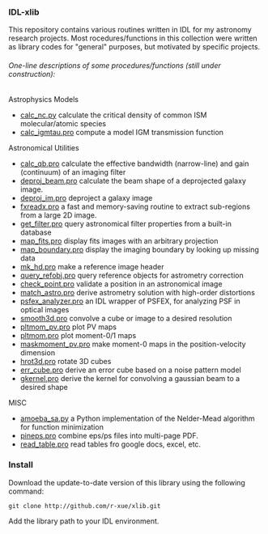 ### IDL-xlib

This repository contains various routines written in IDL for my astronomy research projects. Most rocedures/functions in this collection were written as library codes for "general" purposes, but motivated by specific projects.

###### One-line descriptions of some procedures/functions (still under construction):


Astrophysics Models

*   [calc_nc.py]()
    calculate the critical density of common ISM molecular/atomic species  
*   [calc_igmtau.pro]()
    compute a model IGM transmission function

Astronomical Utilities

*   [calc_qb.pro]()
    calculate the effective bandwidth (narrow-line) and gain (continuum) of an imaging filter
*   [deproj_beam.pro]()
    calculate the beam shape of a deprojected galaxy image.
*   [deproj_im.pro]()
    deproject a galaxy image
*   [fxreadx.pro]()
    a fast and memory-saving routine to extract sub-regions from a large 2D image.
*   [get_filter.pro]()
    query astronomical filter properties from a built-in database
*   [map_fits.pro]()
    display fits images with an arbitrary projection
*   [map_boundary.pro]()
    display the imaging boundary by looking up missing data
*   [mk_hd.pro]()
    make a reference image header
*   [query_refobj.pro]()
    query reference objects for astrometry correction
*   [check_point.pro]()
    validate a position in an astronomical image
*   [match_astro.pro]()
    derive astrometry solution with high-order distortions
*   [psfex_analyzer.pro]()
    an IDL wrapper of PSFEX, for analyzing PSF in optical images
*   [smooth3d.pro]()
    convolve a cube or image to a desired resolution
*   [pltmom_pv.pro]()
    plot PV maps
*   [pltmom.pro]()
    plot moment-0/1 maps
*   [maskmoment_pv.pro]()
    make moment-0 maps in the position-velocity dimension
*   [hrot3d.pro]()
    rotate 3D cubes
*   [err_cube.pro]()
    derive an error cube based on a noise pattern model
*   [gkernel.pro]()
    derive the kernel for convolving a gaussian beam to a desired shape

MISC

*   [amoeba_sa.py]()
    a Python implementation of the Nelder-Mead algorithm for function minimization
*   [pineps.pro]()
    combine eps/ps files into multi-page PDF.
*   [read_table.pro]()
    read tables fro google docs, excel, etc.

<!---
There is no guarantee for 100% accuracy / correct. But any feedback or correction is welcome. I tend to borrow pre-existing library codes from other people rather than reinventing the wheel, so the collection here represents the optimized version of pre-existing codes or something missed out by other mature IDL libraries. This increases the complexity of code dependency, but reduce duplicated coding works. The IDL libraries I borrowed (from other hard-working people!) are listed in the folder /borrow/README.md .
--->

### Install


Download the update-to-date version of this library using the following command:

    git clone http://github.com/r-xue/xlib.git

Add the library path to your IDL environment.

<!---
If a code complains something (functions/procedures) missing, most likely I have borrowed some library codes not in your IDL setup. Please check README.md in /borrow/ for their information. Also different IDL libraries may have duplicated code pieces in various versions (same file names!). This creates a common headache for IDL users. I recommend to have a look at the /system/xstartup.pro for prioritizing different libraries. The strategy I prefer is putting the bleeding-edge version of "low-level" libraries (eg. IDLAstro/idl-coyote) at the beginning of your IDL_path.
--->
